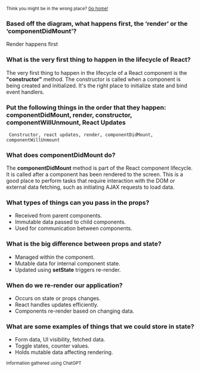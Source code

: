 <sub>Think you might be in the wrong place? [Go home!](../README.md)</sub>

### Based off the diagram, what happens first, the ‘render’ or the ‘componentDidMount’?

Render happens first

### What is the very first thing to happen in the lifecycle of React?

The very first thing to happen in the lifecycle of a React component is the __"constructor"__ method. The constructor is called when a component is being created and initialized. It's the right place to initialize state and bind event handlers.

### Put the following things in the order that they happen: componentDidMount, render, constructor, componentWillUnmount, React Updates

     Constructor, react updates, render, componentDidMount, componentWillUnmount

### What does componentDidMount do?

The ____componentDidMount____ method is part of the React component lifecycle. It is called after a component has been rendered to the screen. This is a good place to perform tasks that require interaction with the DOM or external data fetching, such as initiating AJAX requests to load data.

### What types of things can you pass in the props?

* Received from parent components.
* Immutable data passed to child components.
* Used for communication between components.

### What is the big difference between props and state?

* Managed within the component.
* Mutable data for internal component state.
* Updated using __setState__ triggers re-render.

### When do we re-render our application?

* Occurs on state or props changes.
* React handles updates efficiently.
* Components re-render based on changing data.

### What are some examples of things that we could store in state?

* Form data, UI visibility, fetched data.
* Toggle states, counter values.
* Holds mutable data affecting rendering.

<sub>Information gathered using ChatGPT</sub>